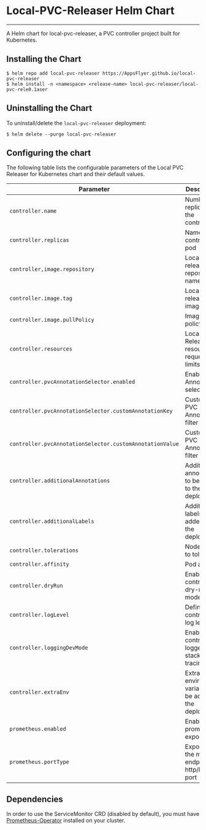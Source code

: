 # Local-PVC-Releaser Helm Chart
___

A Helm chart for local-pvc-releaser, a PVC controller project built for Kubernetes.

## Installing the Chart

```console
$ helm repo add local-pvc-releaser https://AppsFlyer.github.io/local-pvc-releaser
$ helm install -n <namespace> <release-name> local-pvc-releaser/local-pvc-rele0.1aser
```

## Uninstalling the Chart

To uninstall/delete the `local-pvc-releaser` deployment:

```console
$ helm delete --purge local-pvc-releaser
```


## Configuring the chart

The following table lists the configurable parameters of the Local PVC Releaser for Kubernetes chart and their
default values.

| Parameter                                                | Description                                               | Default                                                          |
|----------------------------------------------------------|-----------------------------------------------------------|------------------------------------------------------------------|
| `controller.name`                                        | Number of replicas for the controller                     | `local-pvc-releaser`                                             |
| `controller.replicas`                                    | Name of the controller pod                                | `1`                                                              |
| `controller,image.repository`                            | Local PVC releaser repository name                        | `appsflyer/local-pvc-releaser` |
| `controller.image.tag`                                   | Local PVC releaser image tag                              | `v0.1.0`                                                         |
| `controller.image.pullPolicy`                            | Image pull policy                                         | `Always`                                                         |
| `controller.resources`                                   | Local PVC Releaser resource requests & limits             | `{}`                                                             |
| `controller.pvcAnnotationSelector.enabled`               | Enable PVC Annotation selector                            | `true`                                                           |
| `controller.pvcAnnotationSelector.customAnnotationKey`   | Custom PVC Annotation filter key                          | `appsflyer.com/local-pvc-releaser`                               |
| `controller.pvcAnnotationSelector.customAnnotationValue` | Custom PVC Annotation filter value                        | `enabled`                                                        |
| `controller.additionalAnnotations`                       | Additional annotations to be added to the deployment      | `{}`                                                             |
| `controller.additionalLabels`                            | Additional labels to be added to the deployment           | `{}`                                                             |
| `controller.tolerations`                                 | Node taints to tolerate                                   | `[]`                                                             |
| `controller.affinity`                                    | Pod affinity                                              | `{}`                                                             |
| `controller.dryRun`                                      | Enable the controller in dry-run mode                     | `false`                                                          |
| `controller.logLevel`                                    | Define controller log level                               | `info`                                                           |
| `controller.loggingDevMode`                              | Enable the controller logger with stack tracing           | `false`                                                          |
| `controller.extraEnv`                                    | Extra environment variables to be added to the deployment | `{}`                                                             |
| `prometheus.enabled`                                     | Enabling prometheus exporter                              | `true`                                                           |
| `prometheus.portType`                                    | Exposing the metrics endpoint on http/https port          | `http`                                                           |


## Dependencies

In order to use the ServiceMonitor CRD (disabled by default), you must have [Prometheus-Operator](https://github.com/prometheus-operator/prometheus-operator) installed on your cluster.